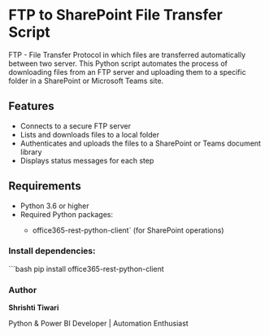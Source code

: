 <h1> FTP to SharePoint File Transfer Script</h1>

<p>FTP - File Transfer Protocol in which files are transferred automatically between two server.
This Python script automates the process of downloading files from an FTP server and uploading them to a specific folder in a SharePoint or Microsoft Teams site.</p>

<h2>Features</h2>

<p>
<ul>
<li>Connects to a secure FTP server</li>
<li>Lists and downloads files to a local folder</li>
<li>Authenticates and uploads the files to a SharePoint or Teams document library</li>
<li>Displays status messages for each step</li>
</ul>
</p>

<h2>Requirements</h2>

<p>

<ul>
<li>Python 3.6 or higher</li>
<li>Required Python packages:</li>
<ul>
  <li>office365-rest-python-client` (for SharePoint operations)</li>
</ul>
</ul>
</p>

<h3>Install dependencies:</h3>
```bash
pip install office365-rest-python-client

<h3>Author</h3>
<p><b>Shrishti Tiwari</b></p>
<p>Python & Power BI Developer | Automation Enthusiast</p>
